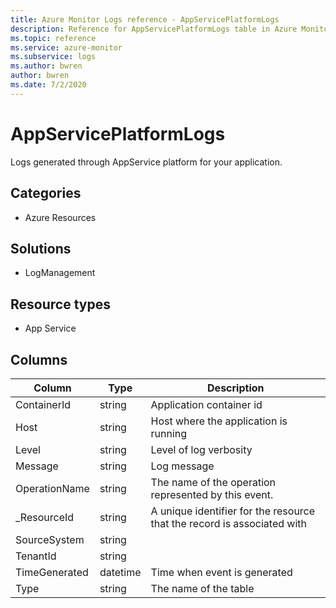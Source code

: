 ```yaml
---
title: Azure Monitor Logs reference - AppServicePlatformLogs
description: Reference for AppServicePlatformLogs table in Azure Monitor Logs.
ms.topic: reference
ms.service: azure-monitor
ms.subservice: logs
ms.author: bwren
author: bwren
ms.date: 7/2/2020
---
```


# AppServicePlatformLogs

 Logs generated through AppService platform for your application.

## Categories

- Azure Resources
## Solutions

- LogManagement
## Resource types

- App Service




## Columns

|Column|Type|Description|
|---|---|---|
|ContainerId|string|Application container id|
|Host|string|Host where the application is running|
|Level|string|Level of log verbosity|
|Message|string|Log message|
|OperationName|string|The name of the operation represented by this event.|
|_ResourceId|string|A unique identifier for the resource that the record is associated with|
|SourceSystem|string||
|TenantId|string||
|TimeGenerated|datetime|Time when event is generated|
|Type|string|The name of the table|
